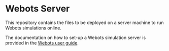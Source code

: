 # Webots Server

This repository contains the files to be deployed on a server machine to run Webots simulations online.

The documentation on how to set-up a Webots simulation server is provided in the [Webots user guide](https://cyberbotics.com/doc/guide/web-server).
